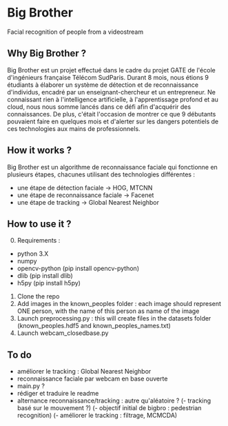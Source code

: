 # Big Brother
Facial recognition of people from a videostream

## Why Big Brother ?
Big Brother est un projet effectué dans le cadre du projet GATE de l'école d'ingénieurs française Télécom SudParis. Durant 8 mois, nous étions 9 étudiants à élaborer un système de détection et de reconnaissance d'individus, encadré par un enseignant-chercheur et un entrepreneur. Ne connaissant rien à l'intelligence artificielle, à l'apprentissage profond et au cloud, nous nous somme lancés dans ce défi afin d'acquérir des connaissances. De plus, c'était l'occasion de montrer ce que 9 débutants pouvaient faire en quelques mois et d'alerter sur les dangers potentiels de ces technologies aux mains de professionnels.

## How it works ?
Big Brother est un algorithme de reconnaissance faciale qui fonctionne en plusieurs étapes, chacunes utilisant des technologies différentes :
- une étape de détection faciale -> HOG, MTCNN
- une étape de reconnaissance faciale -> Facenet
- une étape de tracking -> Global Nearest Neighbor

## How to use it ?
0. Requirements :
- python 3.X
- numpy
- opencv-python (pip install opencv-python)
- dlib (pip install dlib)
- h5py (pip install h5py)
1. Clone the repo
2. Add images in the known_peoples folder : each image should represent ONE person, with the name of this person as name of the image
3. Launch preprocessing.py : this will create files in the datasets folder (known_peoples.hdf5 and known_peoples_names.txt)
4. Launch webcam_closedbase.py

## To do
- améliorer le tracking : Global Nearest Neighbor
- reconnaissance faciale par webcam en base ouverte
- main.py ?
- rédiger et traduire le readme
- alternance reconnaissance/tracking : autre qu'aléatoire ?
(- tracking basé sur le mouvement ?)
(- objectif initial de bigbro : pedestrian recognition)
(- améliorer le tracking : filtrage, MCMCDA)
